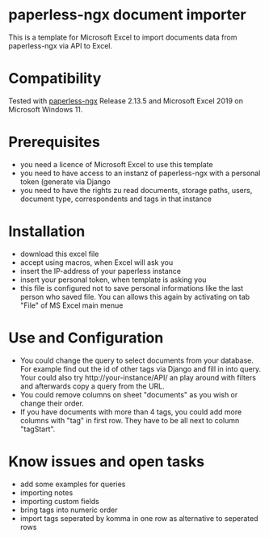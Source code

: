 # paperless-ngx document importer
This is a template for Microsoft Excel to import documents data from paperless-ngx via API to Excel.
# Compatibility
Tested with [paperless-ngx](https://github.com/paperless-ngx/paperless-ngx) Release 2.13.5 and Microsoft Excel 2019 on Microsoft Windows 11.
# Prerequisites
- you need a licence of Microsoft Excel to use this template
- you need to have access to an instanz of paperless-ngx with a personal token (generate via Django 
- you need to have the rights zu read documents, storage paths, users, document type, correspondents and tags in that instance
# Installation
- download this excel file
- accept using macros, when Excel will ask you
- insert the IP-address of your paperless instance
- insert your personal token, when template is asking you
- this file is configured not to save personal informations like the last person who saved file. You can allows this again by activating on tab "File" of MS Excel main menue
# Use and Configuration
- You could change the query to select documents from your database. For example find out the id of other tags via Django and fill in into query. Your could also try http://your-instance/API/ an play around with filters and afterwards copy a query from the URL.
- You could remove columns on sheet "documents" as you wish or change their order.
- If you have documents with more than 4 tags, you could add more columns with "tag" in first row. They have to be all next to column "tagStart".
# Know issues and open tasks
- add some examples for queries
- importing notes
- importing custom fields
- bring tags into numeric order
- import tags seperated by komma in one row as alternative to seperated rows
